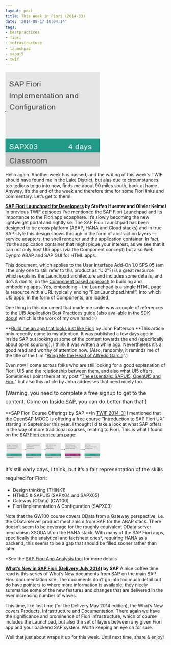 ```yaml
---
layout: post
title: This Week in Fiori (2014-33)
date: '2014-08-17 10:04:14'
tags:
- bestpractices
- fiori
- infrastructure
- launchpad
- sapui5
- twif
---
```



![Screen Shot 2014-08-17 at 11.03.23](/content/images/2014/08/Screen-Shot-2014-08-17-at-11.03.23.png)

Hello again. Another week has passed, and the writing of this week’s TWIF should have found me in the Lake District, but alas due to circumstances too tedious to go into now, finds me about 90 miles south, back at home. Anyway, it’s the end of the week and therefore time for some Fiori links and commentary. Let’s get to them!

**[SAP Fiori Launchpad for Developers](http://scn.sap.com/docs/DOC-57363) by Steffen Huester and Olivier Keimel**
 In previous TWIF episodes I’ve mentioned the SAP Fiori Launchpad and its importance to the Fiori app ecosphere. It’s slowly becoming the new lightweight portal and rightly so. The SAP Fiori Launchpad has been designed to be cross platform (ABAP, HANA and Cloud stacks) and in true SAP style this design shows through in the form of abstraction layers — service adapters, the shell renderer and the application container. In fact, it’s the application container that might pique your interest, as we see that it can not only host UI5 apps (via the Component concept) but also Web Dynpro ABAP and SAP GUI for HTML apps.

This document, which applies to the User Interface Add-On 1.0 SPS 05 (am I the only one to still refer to this product as “UI2″?) is a great resource which explains the Launchpad architecture and includes some details, and do’s & don’ts, on the [Component based approach](https://sapui5.hana.ondemand.com/sdk/#docs/guide/170638b7a2b4424e8580fb473af6a3cd.html) to building and embedding apps. Yes, embedding – the Launchpad is a single HTML page (a resource with a URL typically ending “FioriLaunchpad.html”) into which UI5 apps, in the form of Components, are loaded.

One thing in this document that made me smile was a couple of references to the [UI5 Application Best Practices guide](http://help.sap.com/saphelp_hanaplatform/helpdata/en/5c/a68e6e62e6464a8103297fbc19cd9c/content.htm?frameset=/en/d0/1cd0b7be7f441cb6c56ad4577b428c/frameset.htm&current_toc=/en/d0/1cd0b7be7f441cb6c56ad4577b428c/plain.htm&node_id=64) (also [available in the SDK docu](https://sapui5.hana.ondemand.com/sdk/#docs/guide/5ca68e6e62e6464a8103297fbc19cd9c.html)) which is the work of my own hand :-)

**[Build me an app that looks just like Fiori](www.insidesap.com.au/in_depth/build-me-an-app-that-looks-just-like-fiori-developing-mobile-apps-with-sapui5) by John Patterson
**This article only recently came to my attention. It was published a few days ago in Inside SAP but looking at some of the content towards the end (specifically about open sourcing), I think it was written a while ago. Nevertheless it’s a good read and worthy of attention now. (Also, randomly, it reminds me of the title of the film “[Bring Me the Head of Alfredo Garcia](http://en.wikipedia.org/wiki/Bring_Me_the_Head_of_Alfredo_Garcia)“.)

Even now I come across folks who are still looking for a good explanation of Fiori, UI5 and the relationship between them, and also what UI5 offers. Sometimes I point them at my post “[The essentials: SAPUI5, OpenUI5 and Fiori](http://www.bluefinsolutions.com/Blogs/DJ-Adams/February-2014/The-essentials-SAP-UI5-OpenUI5-and-Fiori/)” but also this article by John addresses that need nicely too.

<span style="line-height: 1.714285714; font-size: 1rem;">(Warning, you need to complete a free signup to get to the content. Come on [Inside SAP](http://www.insidesap.com.au/), you can do better than that!)</span>

**SAP Fiori Course Offerings by SAP
**In [TWIF 2014-31](/2014/08/this-week-in-fiori-2014-31/) I mentioned that the OpenSAP MOOC is offering a free course “Introduction to SAP Fiori UX” starting in September this year. I thought I’d take a look at what SAP offers in the way of more traditional courses, relating to Fiori. This is what I found on the [SAP Fiori curriculum page](https://training.sap.com/gb/en/curriculum/fiori_uk-sap-fiori-uk/):

[![Screen Shot 2014-08-17 at 10.52.03](/content/images/2014/08/Screen-Shot-2014-08-17-at-10.52.03-300x55.png)](/content/images/2014/08/Screen-Shot-2014-08-17-at-10.52.03.png)

<span style="line-height: 1.714285714; font-size: 1rem;">It’s still early days, I think, but it’s a fair representation of the skills required for Fiori:</span>

- Design thinking (THINK1)
- HTML5 & SAPUI5 (SAPX04 and SAPX05)
- Gateway (OData) (GW100)
- Fiori Implementation & Configuration (SAPX03)

Note that the GW100 course covers OData from a Gateway perspective, i.e. the OData server product mechanism from SAP for the ABAP stack. There doesn’t seem to be coverage for the roughly equivalent OData server mechanism XSODATA on the HANA stack. With many of the SAP Fiori apps, specifically the analytical and factsheet ones*, requiring HANA as a backend, this seems to be a gap that should be filled sooner rather than later.

*See the [SAP Fiori App Analysis tool](https://code.bluefinsolutions.com/~dadams/FioriWebinar/AppAnalysis.html) for more details

**[What’s New in SAP Fiori (Delivery July 2014)](http://help.sap.com/fiori_bs2013/helpdata/en/a6/49c453110bcd46e10000000a44538d/content.htm?frameset=/en/9c/106a53e744e047e10000000a441470/frameset.htm&current_toc=/en/9c/106a53e744e047e10000000a441470/plain.htm&node_id=3) by SAP**
 A nice coffee time read is this series of What’s New documents from SAP on the main SAP Fiori documentation site. The documents don’t go into too much detail but do have pointers to where more information is available; they nicely summarise some of the new features and changes that are delivered in the ever increasing number of waves.

This time, like last time (for the Delivery May 2014 edition), the What’s New covers Products, Infrastructure and Documentation. There again we have the significance and prominence of Fiori infrastructure, which of course includes the Launchpad, but also the set of layers between any given Fiori app and your backend SAP system. Worth keeping an eye on for sure.

Well that just about wraps it up for this week. Until next time, share & enjoy!



